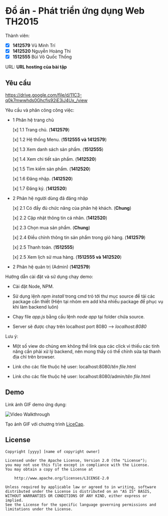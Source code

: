 # Đồ án - Phát triển ứng dụng Web TH2015

Thành viên:
* [x] **1412579** Vũ Minh Trí 
* [x] **1412520** Nguyễn Hoàng Thi
* [x] **1512555** Bùi Võ Quốc Thống

URL: **URL hosting của bài tập**

## Yêu cầu

https://drive.google.com/file/d/11C3-q0k7mwwhds0Ghcfis92iE3iJ4Ux_/view

Yêu cầu và phân công công việc:

* 1 Phân hệ trang chủ

   [x] 1.1 Trang chủ. (**1412579**)

   [x] 1.2 Hệ thống Menu. (**1512555 và 1412579**)

   [x] 1.3 Xem danh sách sản phẩm. (**1512555**)

   [x] 1.4 Xem chi tiết sản phẩm. (**1412520**)

   [x] 1.5 Tìm kiếm sản phẩm. (**1412520**)

   [x] 1.6 Đăng nhập. (**1412520**)
   
   [x] 1.7 Đăng ký. (**1412520**)

* 2 Phân hệ người dùng đã đăng nhập

   [x] 2.1 Có đầy đủ chức năng của phân hệ khách. (**Chung**)

   [x] 2.2 Cập nhật thông tin cá nhân. (**1412520**)

   [x] 2.3 Chọn mua sản phẩm. (**Chung**)

   [x] 2.4 Điều chỉnh thông tin sản phẩm trong giỏ hàng. (**1412579**)

   [x] 2.5 Thanh toán. (**1512555**)

   [x] 2.5 Xem lịch sử mua hàng. (**1512555 và 1412520**)

* 2 Phân hệ quản trị (Admin) (**1412579**)

Hướng dẫn cài đặt và sử dụng chạy demo:

* Cài đặt Node, NPM.

* Sử dụng lệnh *npm install* trong cmd trỏ tới thư mục source để tải các package cần thiết (Hiện tại nhóm em add khá nhiều package để phục vụ khi làm backend luôn)

* Chạy file *app.js* bằng cầu lệnh *node app* tại folder chứa source.

* Server sẽ được chạy trên localhost port 8080 --> *localhost:8080*

Lưu ý:

* Một số view do chúng em không thể link qua các click vì thiếu các tính năng cần phải xử lý backend, nên mong thầy có thể chỉnh sửa tại thanh địa chỉ trên browser.

* Link cho các file thuộc hệ user: localhost:8080/*tên file*.html

* Link cho các file thuộc hệ user: localhost:8080/admin/*tên file*.html

## Demo

Link ảnh GIF demo ứng dụng:

![Video Walkthrough](demo.gif)

Tạo ảnh GIF với chương trình [LiceCap](http://www.cockos.com/licecap/).


## License

    Copyright [yyyy] [name of copyright owner]

    Licensed under the Apache License, Version 2.0 (the "License");
    you may not use this file except in compliance with the License.
    You may obtain a copy of the License at

        http://www.apache.org/licenses/LICENSE-2.0

    Unless required by applicable law or agreed to in writing, software
    distributed under the License is distributed on an "AS IS" BASIS,
    WITHOUT WARRANTIES OR CONDITIONS OF ANY KIND, either express or implied.
    See the License for the specific language governing permissions and
    limitations under the License.


